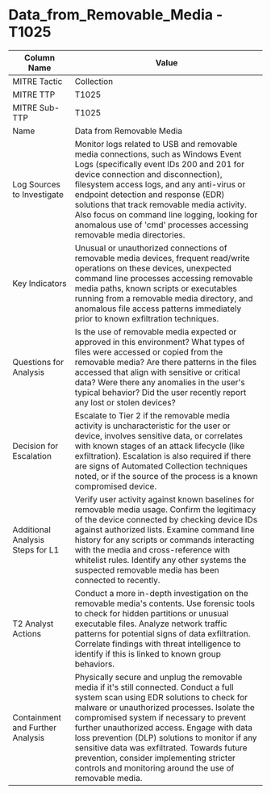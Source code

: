 # Data_from_Removable_Media - T1025

| Column Name | Value |
|-------------|-------|
| MITRE Tactic | Collection |
| MITRE TTP | T1025 |
| MITRE Sub-TTP | T1025 |
| Name | Data from Removable Media |
| Log Sources to Investigate | Monitor logs related to USB and removable media connections, such as Windows Event Logs (specifically event IDs 200 and 201 for device connection and disconnection), filesystem access logs, and any anti-virus or endpoint detection and response (EDR) solutions that track removable media activity. Also focus on command line logging, looking for anomalous use of 'cmd' processes accessing removable media directories. |
| Key Indicators | Unusual or unauthorized connections of removable media devices, frequent read/write operations on these devices, unexpected command line processes accessing removable media paths, known scripts or executables running from a removable media directory, and anomalous file access patterns immediately prior to known exfiltration techniques. |
| Questions for Analysis | Is the use of removable media expected or approved in this environment? What types of files were accessed or copied from the removable media? Are there patterns in the files accessed that align with sensitive or critical data? Were there any anomalies in the user's typical behavior? Did the user recently report any lost or stolen devices? |
| Decision for Escalation | Escalate to Tier 2 if the removable media activity is uncharacteristic for the user or device, involves sensitive data, or correlates with known stages of an attack lifecycle (like exfiltration). Escalation is also required if there are signs of Automated Collection techniques noted, or if the source of the process is a known compromised device. |
| Additional Analysis Steps for L1 | Verify user activity against known baselines for removable media usage. Confirm the legitimacy of the device connected by checking device IDs against authorized lists. Examine command line history for any scripts or commands interacting with the media and cross-reference with whitelist rules. Identify any other systems the suspected removable media has been connected to recently. |
| T2 Analyst Actions | Conduct a more in-depth investigation on the removable media's contents. Use forensic tools to check for hidden partitions or unusual executable files. Analyze network traffic patterns for potential signs of data exfiltration. Correlate findings with threat intelligence to identify if this is linked to known group behaviors. |
| Containment and Further Analysis | Physically secure and unplug the removable media if it's still connected. Conduct a full system scan using EDR solutions to check for malware or unauthorized processes. Isolate the compromised system if necessary to prevent further unauthorized access. Engage with data loss prevention (DLP) solutions to monitor if any sensitive data was exfiltrated. Towards future prevention, consider implementing stricter controls and monitoring around the use of removable media. |
